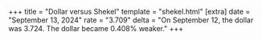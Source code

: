 +++
title = "Dollar versus Shekel"
template = "shekel.html"
[extra]
date = "September 13, 2024"
rate = "3.709"
delta = "On September 12, the dollar was 3.724. The dollar became 0.408% weaker."
+++
